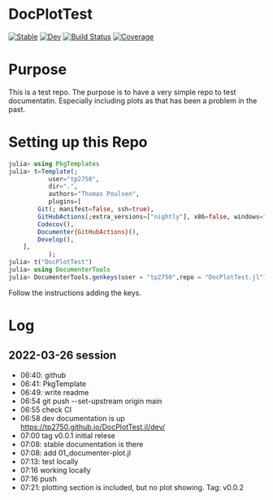 # DocPlotTest

[![Stable](https://img.shields.io/badge/docs-stable-blue.svg)](https://tp2750.github.io/DocPlotTest.jl/stable)
[![Dev](https://img.shields.io/badge/docs-dev-blue.svg)](https://tp2750.github.io/DocPlotTest.jl/dev)
[![Build Status](https://github.com/tp2750/DocPlotTest.jl/actions/workflows/CI.yml/badge.svg?branch=main)](https://github.com/tp2750/DocPlotTest.jl/actions/workflows/CI.yml?query=branch%3Amain)
[![Coverage](https://codecov.io/gh/tp2750/DocPlotTest.jl/branch/main/graph/badge.svg)](https://codecov.io/gh/tp2750/DocPlotTest.jl)

# Purpose

This is a test repo.
The purpose is to have a very simple repo to test documentatin. Especially including plots as that has been a problem in the past.

# Setting up this Repo

```julia
julia> using PkgTemplates
julia> t=Template(; 
           user="tp2750",
           dir=".",
           authors="Thomas Poulsen",
           plugins=[
        Git(; manifest=false, ssh=true),
        GitHubActions(;extra_versions=["nightly"], x86=false, windows=false, osx=false), ## skip some defaults
        Codecov(),
        Documenter{GitHubActions}(),
        Develop(),
    ],
           );
julia> t("DocPlotTest")
julia> using DocumenterTools
julia> DocumenterTools.genkeys(user = "tp2750",repo = "DocPlotTest.jl")
```

Follow the instructions adding the keys.

# Log

## 2022-03-26 session

-  06:40: github
-  06:41: PkgTemplate
-  06:49: write readme
-  06:54 git push --set-upstream origin main
-  06:55 check CI
-  06:58 dev documentation is up https://tp2750.github.io/DocPlotTest.jl/dev/
- 07:00 tag v0.0.1 initial relese
- 07:08: stable documentation is there
- 07:08: add 01_documenter-plot.jl
- 07:13: test locally
- 07:16 working locally
- 07:16 push
- 07:21: plotting section is included, but no plot showing. Tag: v0.0.2
